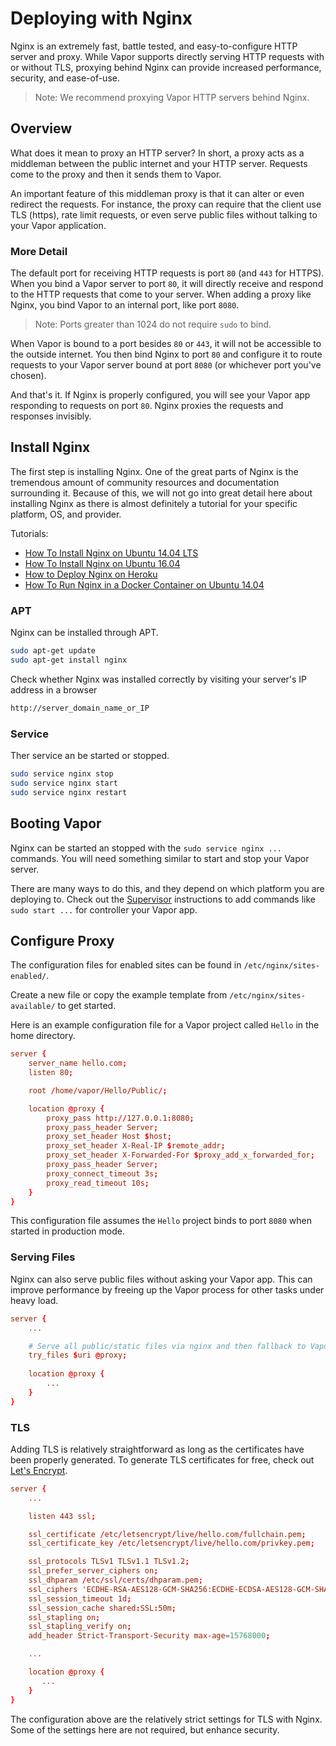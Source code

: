 # Deploying with Nginx

Nginx is an extremely fast, battle tested, and easy-to-configure HTTP server and proxy. While Vapor supports directly serving HTTP requests with or without TLS, proxying behind Nginx can provide increased performance, security, and ease-of-use. 

> Note: We recommend proxying Vapor HTTP servers behind Nginx.

## Overview

What does it mean to proxy an HTTP server? In short, a proxy acts as a middleman between the public internet and your HTTP server. Requests come to the proxy and then it sends them to Vapor. 

An important feature of this middleman proxy is that it can alter or even redirect the requests. For instance, the proxy can require that the client use TLS (https), rate limit requests, or even serve public files without talking to your Vapor application.

### More Detail

The default port for receiving HTTP requests is port `80` (and `443` for HTTPS). When you bind a Vapor server to port `80`, it will directly receive and respond to the HTTP requests that come to your server. When adding a proxy like Nginx, you bind Vapor to an internal port, like port `8080`. 

> Note: Ports greater than 1024 do not require `sudo` to bind.

When Vapor is bound to a port besides `80` or `443`, it will not be accessible to the outside internet. You then bind Nginx to port `80` and configure it to route requests to your Vapor server bound at port `8080` (or whichever port you've chosen).

And that's it. If Nginx is properly configured, you will see your Vapor app responding to requests on port `80`. Nginx proxies the requests and responses invisibly.

## Install Nginx

The first step is installing Nginx. One of the great parts of Nginx is the tremendous amount of community resources and documentation surrounding it. Because of this, we will not go into great detail here about installing Nginx as there is almost definitely a tutorial for your specific platform, OS, and provider.

Tutorials:
- [How To Install Nginx on Ubuntu 14.04 LTS](https://www.digitalocean.com/community/tutorials/how-to-install-nginx-on-ubuntu-14-04-lts)
- [How To Install Nginx on Ubuntu 16.04](https://www.digitalocean.com/community/tutorials/how-to-install-nginx-on-ubuntu-16-04)
- [How to Deploy Nginx on Heroku](https://blog.codeship.com/how-to-deploy-nginx-on-heroku/)
- [How To Run Nginx in a Docker Container on Ubuntu 14.04](https://www.digitalocean.com/community/tutorials/how-to-run-nginx-in-a-docker-container-on-ubuntu-14-04)


### APT

Nginx can be installed through APT.

```sh
sudo apt-get update
sudo apt-get install nginx
```

Check whether Nginx was installed correctly by visiting your server's IP address in a browser

```sh
http://server_domain_name_or_IP
```

### Service

Ther service an be started or stopped.

```sh
sudo service nginx stop
sudo service nginx start
sudo service nginx restart
```

## Booting Vapor

Nginx can be started an stopped with the `sudo service nginx ...` commands. You will need something similar to start and stop your Vapor server.

There are many ways to do this, and they depend on which platform you are deploying to. Check out the [Supervisor](supervisor.md) instructions to add commands like `sudo start ...` for controller your Vapor app.

## Configure Proxy

The configuration files for enabled sites can be found in `/etc/nginx/sites-enabled/`.

Create a new file or copy the example template from `/etc/nginx/sites-available/` to get started.

Here is an example configuration file for a Vapor project called `Hello` in the home directory.

```conf
server {
    server_name hello.com;
    listen 80;

    root /home/vapor/Hello/Public/;

    location @proxy {
        proxy_pass http://127.0.0.1:8080;
        proxy_pass_header Server;
        proxy_set_header Host $host;
        proxy_set_header X-Real-IP $remote_addr;
        proxy_set_header X-Forwarded-For $proxy_add_x_forwarded_for;
        proxy_pass_header Server;
        proxy_connect_timeout 3s;
        proxy_read_timeout 10s;
    }
}
```

This configuration file assumes the `Hello` project binds to port `8080` when started in production mode.

### Serving Files

Nginx can also serve public files without asking your Vapor app. This can improve performance by freeing up the Vapor process for other tasks under heavy load.

```conf
server {
	...

	# Serve all public/static files via nginx and then fallback to Vapor for the rest
    try_files $uri @proxy;
	
	location @proxy {
		...
	}
}
```

### TLS

Adding TLS is relatively straightforward as long as the certificates have been properly generated. To generate TLS certificates for free, check out [Let's Encrypt](https://letsencrypt.org/getting-started/).

```conf
server {
    ...

    listen 443 ssl;

    ssl_certificate /etc/letsencrypt/live/hello.com/fullchain.pem;
    ssl_certificate_key /etc/letsencrypt/live/hello.com/privkey.pem;

    ssl_protocols TLSv1 TLSv1.1 TLSv1.2;
    ssl_prefer_server_ciphers on;
    ssl_dhparam /etc/ssl/certs/dhparam.pem;
    ssl_ciphers 'ECDHE-RSA-AES128-GCM-SHA256:ECDHE-ECDSA-AES128-GCM-SHA256:ECDHE-RSA-AES256-GCM-SHA384:ECDHE-ECDSA-AES256-GCM-SHA384:DHE-RSA-AES128-GCM-SHA256:DHE-DSS-AES128-GCM-SHA256:kEDH+AESGCM:ECDHE-RSA-AES128-SHA256:ECDHE-ECDSA-AES128-SHA256:ECDHE-RSA-AES128-SHA:ECDHE-ECDSA-AES128-SHA:ECDHE-RSA-AES256-SHA384:ECDHE-ECDSA-AES256-SHA384:ECDHE-RSA-AES256-SHA:ECDHE-ECDSA-AES256-SHA:DHE-RSA-AES128-SHA256:DHE-RSA-AES128-SHA:DHE-DSS-AES128-SHA256:DHE-RSA-AES256-SHA256:DHE-DSS-AES256-SHA:DHE-RSA-AES256-SHA:AES128-GCM-SHA256:AES256-GCM-SHA384:AES128-SHA256:AES256-SHA256:AES128-SHA:AES256-SHA:AES:CAMELLIA:DES-CBC3-SHA:!aNULL:!eNULL:!EXPORT:!DES:!RC4:!MD5:!PSK:!aECDH:!EDH-DSS-DES-CBC3-SHA:!EDH-RSA-DES-CBC3-SHA:!KRB5-DES-CBC3-SHA';
    ssl_session_timeout 1d;
    ssl_session_cache shared:SSL:50m;
    ssl_stapling on;
    ssl_stapling_verify on;
    add_header Strict-Transport-Security max-age=15768000;

    ...

    location @proxy {
       ...
    }
}
```

The configuration above are the relatively strict settings for TLS with Nginx. Some of the settings here are not required, but enhance security.
